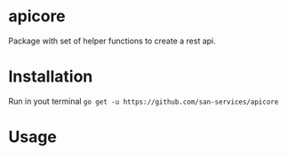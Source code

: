 # apicore
Package with set of helper functions to create a rest api.

# Installation
Run in yout terminal `go get -u https://github.com/san-services/apicore`

# Usage